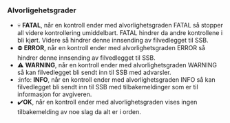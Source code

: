 ### Alvorligehetsgrader
* :skull: **FATAL**, når en kontroll ender med alvorlighetsgraden FATAL så stopper all videre kontrollering umiddelbart. FATAL hindrer da andre kontrollene i bli kjørt. Videre så hindrer denne innsending av filvedlegget til SSB.
* :no_entry: **ERROR**, når en kontroll ender med alvorlighetsgraden ERROR så hindrer denne innsending av filvedlegget til SSB.
* :warning: **WARNING**, når en kontroll ender med alvorlighetsgraden WARNING så kan filvedlegget bli sendt inn til SSB med advarsler.
* :info: **INFO**, når en kontroll ender med alvorlighetsgraden INFO så kan filvedlegget bli sendt inn til SSB med tilbakemeldinger som er til informasjon for avgiveren.
* :heavy_check_mark:**OK**, når en kontroll ender med alvorlighetsgraden vises ingen tilbakemelding av noe slag da alt er i orden.